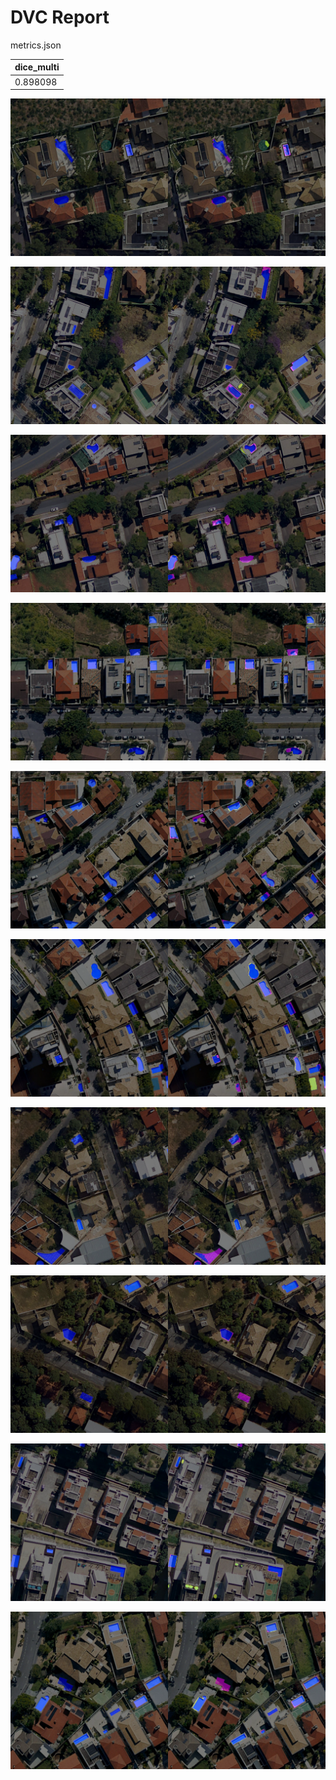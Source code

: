# DVC Report

metrics.json

|   dice_multi |
|--------------|
|     0.898098 |

![REGION_1-24_1024_2048_2048_3072.png](plots/images/REGION_1-24_1024_2048_2048_3072.png)

![REGION_2-4_1136_2160_2816_3840.png](plots/images/REGION_2-4_1136_2160_2816_3840.png)

![REGION_3-8_0_1024_2816_3840.png](plots/images/REGION_3-8_0_1024_2816_3840.png)

![REGION_4-12_1024_2048_0_1024.png](plots/images/REGION_4-12_1024_2048_0_1024.png)

![REGION_4-12_1024_2048_2048_3072.png](plots/images/REGION_4-12_1024_2048_2048_3072.png)

![REGION_4-22_1136_2160_2048_3072.png](plots/images/REGION_4-22_1136_2160_2048_3072.png)

![REGION_6-13_0_1024_1024_2048.png](plots/images/REGION_6-13_0_1024_1024_2048.png)

![REGION_6-20_1024_2048_1024_2048.png](plots/images/REGION_6-20_1024_2048_1024_2048.png)

![REGION_7-3_1024_2048_0_1024.png](plots/images/REGION_7-3_1024_2048_0_1024.png)

![REGION_8-24_1136_2160_1024_2048.png](plots/images/REGION_8-24_1136_2160_1024_2048.png)
